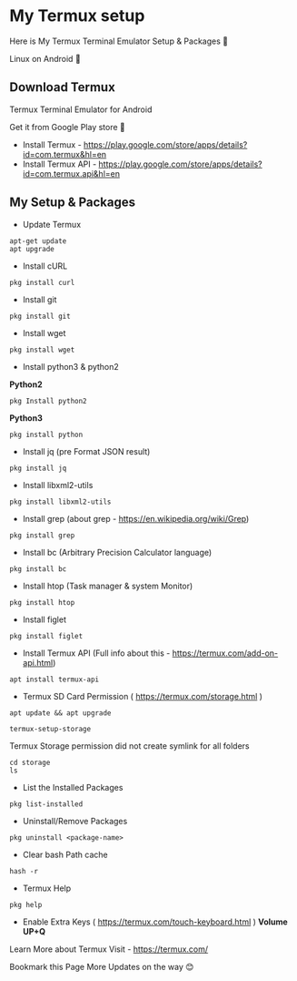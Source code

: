 # My Termux setup
Here is My Termux Terminal Emulator Setup &amp; Packages 🔖

Linux on Android 💯

## Download Termux

Termux Terminal Emulator for Android

Get it from Google Play store 💯

- Install Termux - https://play.google.com/store/apps/details?id=com.termux&hl=en
- Install Termux API  - https://play.google.com/store/apps/details?id=com.termux.api&hl=en

## My Setup & Packages

- Update Termux

```
apt-get update
apt upgrade
```

- Install cURL

```
pkg install curl
```

- Install git

```
pkg install git
```

- Install wget

```
pkg install wget
```

- Install python3 & python2

**Python2**

```
pkg Install python2
```
**Python3**

```
pkg install python
```

- Install jq (pre Format JSON result)

```
pkg install jq
```

- Install libxml2-utils

```
pkg install libxml2-utils
```

- Install grep (about grep - https://en.wikipedia.org/wiki/Grep)

```
pkg install grep
```

- Install bc (Arbitrary Precision Calculator language)

```
pkg install bc
```

- Install htop (Task manager & system Monitor)

```
pkg install htop
```

- Install figlet

```
pkg install figlet
```

- Install Termux API (Full info about this - https://termux.com/add-on-api.html)

```
apt install termux-api
```

- Termux SD Card Permission ( https://termux.com/storage.html )

```
apt update && apt upgrade
```

```
termux-setup-storage
```

Termux Storage permission did not create symlink for all folders

```
cd storage
ls
```

- List the Installed Packages

```
pkg list-installed
```

- Uninstall/Remove Packages

```
pkg uninstall <package-name>
```

- Clear bash Path cache

```
hash -r
```

- Termux Help

```
pkg help
```

- Enable Extra Keys ( https://termux.com/touch-keyboard.html ) **Volume UP+Q**

Learn More about Termux Visit - https://termux.com/

Bookmark this Page More Updates on the way 😊

